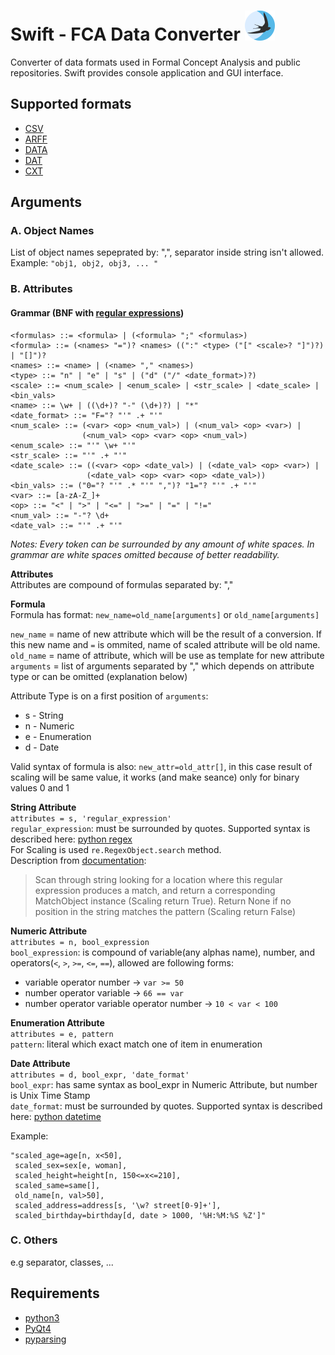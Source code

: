 # **Swift - FCA Data Converter** ![](swift_fca/resources/images/swift_icon.ico?raw=true "Swift FCA")

Converter of data formats used in Formal Concept Analysis and public repositories. Swift provides console application and GUI interface.  

## Supported formats
* [CSV](https://en.wikipedia.org/wiki/Comma-separated_values) 
* [ARFF](http://weka.wikispaces.com/ARFF+%28book+version%29)
* [DATA](http://www.cs.washington.edu/dm/vfml/appendixes/c45.htm)
* [DAT](http://fcalgs.sourceforge.net/format.html)
* [CXT](http://www.upriss.org.uk/fca/fcafileformats.html#Burmeister)

## Arguments

### A. Object Names
List of object names sepeprated by: ",", separator inside string isn't allowed.  
Example: `"obj1, obj2, obj3, ... "`  

### B. Attributes  

#### Grammar (BNF with [regular expressions](https://docs.python.org/2/library/re.html))

```
<formulas> ::= <formula> | (<formula> ";" <formulas>)
<formula> ::= (<names> "=")? <names> ((":" <type> ("[" <scale>? "]")?) | "[]")?
<names> ::= <name> | (<name> "," <names>)
<type> ::= "n" | "e" | "s" | ("d" ("/" <date_format>)?)
<scale> ::= <num_scale> | <enum_scale> | <str_scale> | <date_scale> | <bin_vals>
<name> ::= \w+ | ((\d+)? "-" (\d+)?) | "*"
<date_format> ::= "F="? "'" .+ "'"
<num_scale> ::= (<var> <op> <num_val>) | (<num_val> <op> <var>) |
                (<num_val> <op> <var> <op> <num_val>)
<enum_scale> ::= "'" \w+ "'"
<str_scale> ::= "'" .+ "'"
<date_scale> ::= ((<var> <op> <date_val>) | (<date_val> <op> <var>) |
                 (<date_val> <op> <var> <op> <date_val>))
<bin_vals> ::= ("0="? "'" .* "'" ",")? "1="? "'" .+ "'"
<var> ::= [a-zA-Z_]+
<op> ::= "<" | ">" | "<=" | ">=" | "=" | "!="
<num_val> ::= "-"? \d+
<date_val> ::= "'" .+ "'"
```
*Notes: Every token can be surrounded by any amount of white spaces. In grammar are white spaces omitted because of better readability.*  

**Attributes**  
Attributes are compound of formulas separated by: ","  

**Formula**  
Formula has format: `new_name=old_name[arguments]` or `old_name[arguments]`  

`new_name` = name of new attribute which will be the result of a conversion. If this new name and `=` is ommited, name of scaled attribute will be old name.  
`old_name` = name of attribute, which will be use as template for new attribute  
`arguments` = list of arguments separated by "," which depends on attribute type or can be omitted (explanation below)  

Attribute Type is on a first position of `arguments`:

* s - String
* n - Numeric
* e - Enumeration 
* d - Date  

Valid syntax of formula is also: `new_attr=old_attr[]`, in this case result of scaling will be same value, it works (and make seance) only for binary values 0 and 1  

**String Attribute**  
`attributes = s, 'regular_expression'`   
`regular_expression`: must be surrounded by quotes. Supported syntax is described here: [python regex](https://docs.python.org/2/library/re.html)  
For Scaling is used `re.RegexObject.search` method.  
Description from [documentation](https://docs.python.org/2/library/re.html#re.RegexObject.search):  
> Scan through string looking for a location where this regular expression produces a match, and return a corresponding MatchObject instance (Scaling return True). Return None if no position in the string matches the pattern (Scaling return False)  

**Numeric Attribute**  
`attributes = n, bool_expression`  
`bool_expression`: is compound of variable(any alphas name), number, and operators(`<`, `>`, `>=`, `<=`, `==`), allowed are following forms:

* variable operator number -> `var >= 50`
* number operator variable -> `66 == var`
* number operator variable operator number -> `10 < var < 100`

**Enumeration Attribute**  
`attributes = e, pattern`  
`pattern`: literal which exact match one of item in enumeration  

**Date Attribute**  
`attributes = d, bool_expr, 'date_format'`  
`bool_expr`: has same syntax as bool_expr in Numeric Attribute, but number is Unix Time Stamp  
`date_format`: must be surrounded by quotes. Supported syntax is described here: [python datetime](https://docs.python.org/2/library/datetime.html#module-datetime)
 
Example: 
```
"scaled_age=age[n, x<50], 
 scaled_sex=sex[e, woman], 
 scaled_height=height[n, 150<=x<=210],  
 scaled_same=same[],
 old_name[n, val>50], 
 scaled_address=address[s, '\w? street[0-9]+'],
 scaled_birthday=birthday[d, date > 1000, '%H:%M:%S %Z']"
```

### C. Others
e.g separator, classes,  ...


## Requirements
* [python3](https://www.python.org/)
* [PyQt4](http://www.riverbankcomputing.co.uk/software/pyqt/intro)
* [pyparsing](https://pyparsing.wikispaces.com/)
